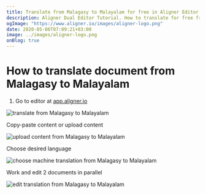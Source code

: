 ```yaml
---
title: Translate from Malagasy to Malayalam for free in Aligner Editor
description: Aligner Dual Editor Tutorial. How to translate for free from Malagasy to Malayalam. Aligner is multilingual document management platform. 
ogImage: "https://www.aligner.io/images/aligner-logo.png"
date: 2020-05-06T07:09:21+03:00
image: ../images/aligner-logo.png
onBlog: true
---
```


# How to translate document from Malagasy to Malayalam

1. Go to editor at [app.aligner.io](https://app.aligner.io "Aligner App web page")

![translate from Malagasy to Malayalam](../aligner-blank-editor.png "translate from Malagasy to Malayalam")

Copy-paste content or upload content

![upload content from Malagasy to Malayalam](../aligner-uploaded-document.png "upload content from Malagasy to Malayalam")

Choose desired language

![choose machine translation from Malagasy to Malayalam](../aligner-language-dropdown.png "choose machine translation from Malagasy to Malayalam")

Work and edit 2 documents in parallel

![edit translation from Malagasy to Malayalam](../aligner-double-sitded-editor.png "edit translation from Malagasy to Malayalam")


